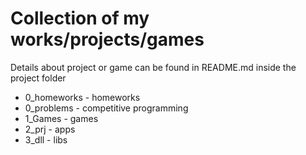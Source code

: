 # Collection of my works/projects/games

Details about project or game can be found in README.md inside the project folder

 * 0_homeworks - homeworks
 * 0_problems - competitive programming
 * 1_Games - games
 * 2_prj - apps
 * 3_dll - libs
